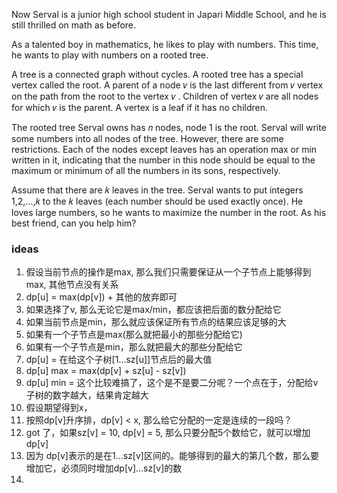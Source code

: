 Now Serval is a junior high school student in Japari Middle School, and he is still thrilled on math as before.

As a talented boy in mathematics, he likes to play with numbers. This time, he wants to play with numbers on a rooted tree.

A tree is a connected graph without cycles. A rooted tree has a special vertex called the root. A parent of a node 𝑣
 is the last different from 𝑣
 vertex on the path from the root to the vertex 𝑣
. Children of vertex 𝑣
 are all nodes for which 𝑣
 is the parent. A vertex is a leaf if it has no children.

The rooted tree Serval owns has 𝑛
 nodes, node 1
 is the root. Serval will write some numbers into all nodes of the tree. However, there are some restrictions. Each of the nodes except leaves has an operation max
 or min
 written in it, indicating that the number in this node should be equal to the maximum or minimum of all the numbers in its sons, respectively.

Assume that there are 𝑘
 leaves in the tree. Serval wants to put integers 1,2,…,𝑘
 to the 𝑘
 leaves (each number should be used exactly once). He loves large numbers, so he wants to maximize the number in the root. As his best friend, can you help him?


 ### ideas
  1. 假设当前节点的操作是max, 那么我们只需要保证从一个子节点上能够得到max, 其他节点没有关系
  2. dp[u] = max(dp[v]) + 其他的放弃即可
  3. 如果选择了v, 那么无论它是max/min，都应该把后面的数分配给它
  4. 如果当前节点是min，那么就应该保证所有节点的结果应该足够的大
  5. 如果有一个子节点是max(那么就把最小的那些分配给它)
  6. 如果有一个子节点是min，那么就把最大的那些分配给它
  7. dp[u] = 在给这个子树[1...sz[u]]节点后的最大值
  8. dp[u] max  = max(dp[v] + sz[u] - sz[v]) 
  9. dp[u] min =  这个比较难搞了，这个是不是要二分呢？一个点在于，分配给v子树的数字越大，结果肯定越大
  10.    假设期望得到x，
  11. 按照dp[v]升序排，dp[v] < x, 那么给它分配的一定是连续的一段吗？
  12. got 了，如果sz[v] = 10, dp[v] = 5, 那么只要分配5个数给它，就可以增加dp[v]
  13. 因为 dp[v]表示的是在1...sz[v]区间的。能够得到的最大的第几个数，那么要增加它，必须同时增加dp[v]...sz[v]的数
  14. 